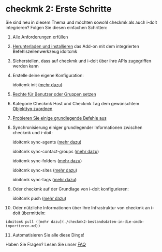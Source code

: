 # checkmk 2: Erste Schritte

Sie sind neu in diesem Thema und möchten sowohl checkmk als auch i-doit integrieren? Folgen Sie diesen einfachen Schritten:

1.  [Alle Anforderungen erfüllen](./checkmk2-anforderungen.md)
2.  [Herunterladen und installieren](./checkmk2-installation.md) das Add-on mit dem integrierten Befehlszeilenwerkzeug idoitcmk
3.  Sicherstellen, dass auf checkmk und i-doit über ihre APIs zugegriffen werden kann
4.  Erstelle deine eigene Konfiguration:

    idoitcmk init ([mehr dazu](./checkmk2-konfiguration.md))

5.  [Rechte für Benutzer oder Gruppen setzen](../../effizientes-dokumentieren/rechteverwaltung/index.md)
6.  Kategorie Checkmk Host und Checkmk Tag dem gewünschtem [Objekttyp zuordnen](../../grundlagen/zurodnung-von-kategorien-zu-objekttypen.md)
7.  [Probieren Sie einige grundlegende Befehle aus](./checkmk2-verwendung.md)
8.  Synchronisierung einiger grundlegender Informationen zwischen checkmk und i-doit:

    idoitcmk sync-agents ([mehr dazu](./checkmk2-synchronisierung-der-checkmk-agenten.md))

    idoitcmk sync-contact-groups ([mehr dazu](./checkmk2-kontaktgruppen-synchronisieren.md))

    idoitcmk sync-folders ([mehr dazu](./checkmk2-wato-ordner-synchronisieren.md))

    idoitcmk sync-sites ([mehr dazu](./checkmk2-checkmk-sites-synchronisieren.md))

    idoitcmk sync-tags ([mehr dazu](./checkmk2-host-tags-synchronisieren.md))

9.  Oder checkmk auf der Grundlage von i-doit konfigurieren:

    idoitcmk push ([mehr dazu](./checkmk2-wato-konfiguration-auf-basis-von-cmdb-daten-generieren.md))

10.  Oder nützliche Informationen über Ihre Infrastruktur von checkmk an i-doit übermitteln:

    idoitcmk pull ([mehr dazu](./checkmk2-bestandsdaten-in-die-cmdb-importieren.md))

11.  Automatisieren Sie alle diese Dinge!

Haben Sie Fragen? Lesen Sie unser [FAQ](./checkmk2-faq.md)
